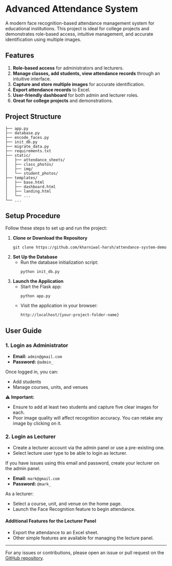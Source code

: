 # Advanced Attendance System

A modern face recognition-based attendance management system for educational institutions. This project is ideal for college projects and demonstrates role-based access, intuitive management, and accurate identification using multiple images.

## Features

1. **Role-based access** for administrators and lecturers.
2. **Manage classes, add students, view attendance records** through an intuitive interface.
3. **Capture and store multiple images** for accurate identification.
4. **Export attendance records** to Excel.
5. **User-friendly dashboard** for both admin and lecturer roles.
6. **Great for college projects** and demonstrations.

## Project Structure

```
├── app.py
├── database.py
├── encode_faces.py
├── init_db.py
├── migrate_data.py
├── requirements.txt
├── static/
│   ├── attendance_sheets/
│   ├── class_photos/
│   ├── img/
│   └── student_photos/
├── templates/
│   ├── base.html
│   ├── dashboard.html
│   ├── landing.html
│   └── ...
└── ...
```

## Setup Procedure

Follow these steps to set up and run the project:

1. **Clone or Download the Repository**
   ```
   git clone https://github.com/kharniwal-harsh/attendance-system-demo
   ```
2. **Set Up the Database**
   - Run the database initialization script:
     ```
     python init_db.py
     ```
3. **Launch the Application**
   - Start the Flask app:
     ```
     python app.py
     ```
   - Visit the application in your browser:
     ```
     http://localhost/{your-project-folder-name}
     ```

## User Guide

### 1. Login as Administrator
- **Email:** `admin@gmail.com`
- **Password:** `@admin_`

Once logged in, you can:
- Add students
- Manage courses, units, and venues

⚠️ **Important:**
- Ensure to add at least two students and capture five clear images for each.
- Poor image quality will affect recognition accuracy. You can retake any image by clicking on it.

### 2. Login as Lecturer
- Create a lecturer account via the admin panel or use a pre-existing one.
- Select lecture user type to be able to login as lecturer.

If you have issues using this email and password, create your lecturer on the admin panel.

- **Email:** `mark@gmail.com`
- **Password:** `@mark_`

As a lecturer:
- Select a course, unit, and venue on the home page.
- Launch the Face Recognition feature to begin attendance.

#### Additional Features for the Lecturer Panel
- Export the attendance to an Excel sheet.
- Other simple features are available for managing the lecture panel.

---

For any issues or contributions, please open an issue or pull request on the [GitHub repository](https://github.com/kharniwal-harsh/attendance-system-demo).
